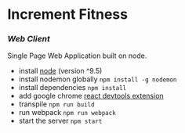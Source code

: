 # Increment Fitness
### _Web Client_

Single Page Web Application built on node.  
- install [node](https://nodejs.org/en/) (version ^9.5)
- install nodemon globally `npm install -g nodemon`
- install dependencies `npm install`
- add google chrome [react devtools extension](https://chrome.google.com/webstore/detail/react-developer-tools/fmkadmapgofadopljbjfkapdkoienihi/)
- transpile `npm run build`
- run webpack `npm run webpack`
- start the server `npm start`
